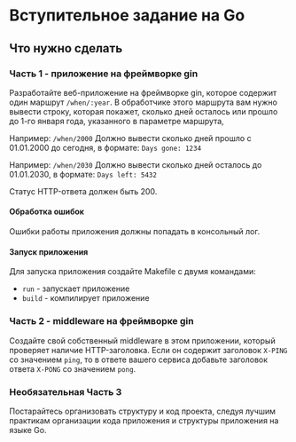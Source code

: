 # Вступительное задание на Go

## Что нужно сделать

### Часть 1 - приложение на фреймворке gin

Разработайте веб-приложение на фреймворке gin, которое содержит один маршрут `/when/:year`. В обработчике этого маршрута вам нужно вывести строку, которая покажет, сколько дней осталось или прошло до 1-го января года, указанного в параметре маршрута,  

Например: `/when/2000`
Должно вывести сколько дней прошло с 01.01.2000 до сегодня, в формате: `Days gone: 1234`

Например: `/when/2030`
Должно вывести сколько дней осталось до 01.01.2030, в формате: `Days left: 5432`

Статус HTTP-ответа должен быть 200.

#### Обработка ошибок

Ошибки работы приложения должны попадать в консольный лог.

#### Запуск приложения

Для запуска приложения создайте Makefile с двумя командами:
- `run` - запускает приложение
- `build` - компилирует приложение

### Часть 2 - middleware на фреймворке gin

Создайте свой собственный middleware в этом приложении, который проверяет наличие HTTP-заголовка. Если он содержит заголовок `X-PING` со значением `ping`, то в ответе вашего сервиса добавьте заголовок ответа `X-PONG` со значением `pong`.  

### Необязательная Часть 3

Постарайтесь организовать структуру и код проекта, следуя лучшим практикам организации кода приложения и структуры приложения на языке Go.